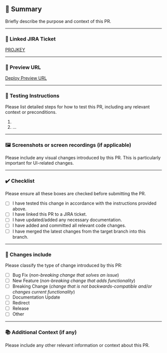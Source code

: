 ## 📝 Summary

Briefly describe the purpose and context of this PR.

---

### 🔹 Linked JIRA Ticket

[PROJKEY](https://lastrev.atlassian.net/browse/PROJKEY)

---

### 🔗 Preview URL

[Deploy Preview URL](https://deploy-preview-XXX--NETLIFYURL.netlify.app/)

---

### 🔬 Testing Instructions

Please list detailed steps for how to test this PR, including any relevant context or preconditions.

1.
2. ...

---

### 🖼️ Screenshots or screen recordings (if applicable)

Please include any visual changes introduced by this PR. This is particularly important for UI-related changes.

---

### ✔️ Checklist

Please ensure all these boxes are checked before submitting the PR.

- [ ] I have tested this change in accordance with the instructions provided above.
- [ ] I have linked this PR to a JIRA ticket.
- [ ] I have updated/added any necessary documentation.
- [ ] I have added and committed all relevant code changes.
- [ ] I have merged the latest changes from the target branch into this branch.

---

### 🚀 Changes include

Please classify the type of change introduced by this PR:

- [ ] Bug Fix (_non-breaking change that solves an issue_)
- [ ] New Feature (_non-breaking change that adds functionality_)
- [ ] Breaking Change (_change that is not backwards-compatible and/or changes current functionality_)
- [ ] Documentation Update
- [ ] Redirect
- [ ] Release
- [ ] Other

---

### 📚 Additional Context (if any)

Please include any other relevant information or context about this PR.
